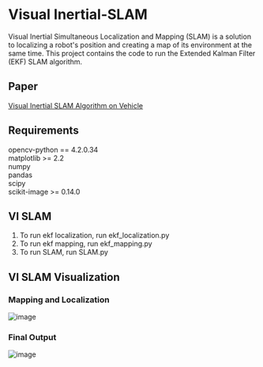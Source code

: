 # Visual Inertial-SLAM

Visual Inertial Simultaneous Localization and Mapping (SLAM) is a solution to localizing a robot's position and creating a map of its environment at the same time. This project contains the code to run the Extended Kalman Filter (EKF) SLAM algorithm.

## Paper
[Visual Inertial SLAM Algorithm on Vehicle](https://github.com/stevengnow/Extended-Kalman-Filter-SLAM/blob/main/ECE276A_Project_3.pdf)

## Requirements
opencv-python == 4.2.0.34<br/>
matplotlib >= 2.2<br/>
numpy<br/>
pandas<br/>
scipy<br/>
scikit-image >= 0.14.0<br/>

## VI SLAM
1) To run ekf localization, run ekf_localization.py <br/>
2) To run ekf mapping, run ekf_mapping.py <br/>
3) To run SLAM, run SLAM.py <br/>

## VI SLAM Visualization
### Mapping and Localization
![image](https://github.com/stevengnow/Visual-Inertial-SLAM/blob/main/Capture.JPG)<br/>
### Final Output
![image](https://github.com/stevengnow/Visual-Inertial-SLAM/blob/main/Capture.JPG)<br/>
